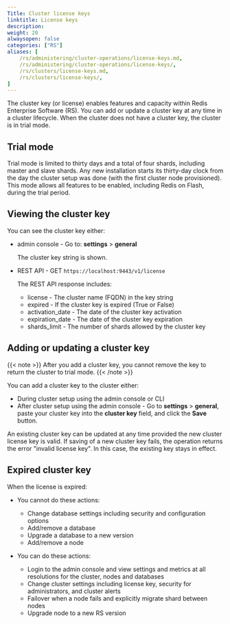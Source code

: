 ```yaml
---
Title: Cluster license keys
linktitle: License keys
description:
weight: 20
alwaysopen: false
categories: ["RS"]
aliases: [
    /rs/administering/cluster-operations/license-keys.md,
    /rs/administering/cluster-operations/license-keys/,
    /rs/clusters/license-keys.md,
    /rs/clusters/license-keys/,
]
---
```

The cluster key (or license) enables features and capacity within Redis Enterprise Software (RS).
You can add or update a cluster key at any time in a cluster lifecycle.
When the cluster does not have a cluster key, the cluster is in trial mode.

## Trial mode

Trial mode is limited to thirty days and a total of four shards, including master and slave
shards. Any new installation starts its thirty-day clock from the day
the cluster setup was done (with the first cluster node provisioned).
This mode allows all features to be enabled, including Redis on Flash,
during the trial period.

## Viewing the cluster key

You can see the cluster key either:

- admin console - Go to: **settings** > **general**

    The cluster key string is shown.
- REST API - GET `https://localhost:9443/v1/license`

    The REST API response includes:
    - license - The cluster name (FQDN) in the key string
    - expired - If the cluster key is expired (True or False)
    - activation_date - The date of the cluster key activation
    - expiration_date - The date of the cluster key expiration
    - shards_limit - The number of shards allowed by the cluster key

## Adding or updating a cluster key

{{< note >}}
After you add a cluster key, you cannot remove the key to return the cluster to trial mode.
{{< /note >}}

You can add a cluster key to the cluster either:

- During cluster setup using the admin console or CLI
- After cluster setup using the admin console -
    Go to **settings** > **general**, paste your cluster key into the **cluster key** field, and click the **Save** button.

An existing cluster key can be updated at any time provided the new
cluster license key is valid. If saving of a new cluster key fails, the
operation returns the error "invalid license key". In this case, the
existing key stays in effect.

## Expired cluster key

When the license is expired:

- You cannot do these actions:

    - Change database settings including security and configuration options
    - Add/remove a database
    - Upgrade a database to a new version
    - Add/remove a node

- You can do these actions:

    - Login to the admin console and view settings and metrics at all resolutions
        for the cluster, nodes and databases
    - Change cluster settings including license key, security for administrators, and cluster alerts
    - Failover when a node fails and explicitly migrate shard between nodes
    - Upgrade node to a new RS version
